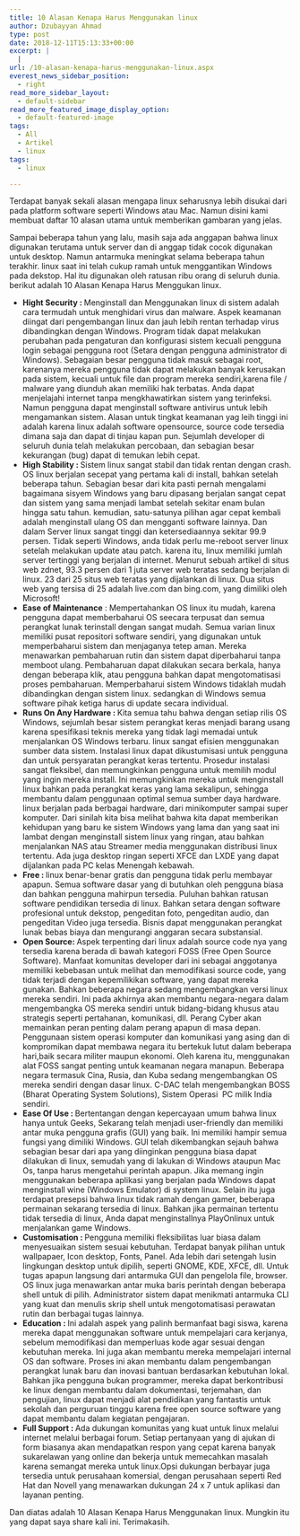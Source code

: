 ```yaml
---
title: 10 Alasan Kenapa Harus Menggunakan linux
author: Dzubayyan Ahmad
type: post
date: 2018-12-11T15:13:33+00:00
excerpt: |
  |
url: /10-alasan-kenapa-harus-menggunakan-linux.aspx
everest_news_sidebar_position:
  - right
read_more_sidebar_layout:
  - default-sidebar
read_more_featured_image_display_option:
  - default-featured-image
tags:
  - All
  - Artikel
  - linux
tags:
  - linux

---
```

Terdapat banyak sekali alasan mengapa linux seharusnya lebih disukai dari pada platform software seperti Windows atau Mac. Namun disini kami membuat daftar 10 alasan utama untuk memberikan gambaran yang jelas.

<p style="text-align: left;">
  <p>
    Sampai beberapa tahun yang lalu, masih saja ada anggapan bahwa linux digunakan terutama untuk server dan di anggap tidak cocok digunakan untuk desktop. Namun antarmuka meningkat selama beberapa tahun terakhir. linux saat ini telah cukup ramah untuk menggantikan Windows pada dekstop. Hal itu digunakan oleh ratusan ribu orang di seluruh dunia. berikut adalah 10 Alasan Kenapa Harus Menggukan linux.
  </p>
  
  <ul style="text-align: left;">
    <li>
      <strong>Hight Security : </strong>Menginstall dan Menggunakan linux di sistem adalah cara termudah untuk menghidari virus dan malware. Aspek keamanan diingat dari pengembangan linux dan jauh lebih rentan terhadap virus dibandingkan dengan Windows. Program tidak dapat melakukan perubahan pada pengaturan dan konfigurasi sistem kecuali pengguna login sebagai pengguna root (Setara dengan pengguna administrator di Windows). Sebagaian besar pengguna tidak masuk sebagai root, karenanya mereka pengguna tidak dapat melakukan banyak kerusakan pada sistem, kecuali untuk file dan program mereka sendiri,karena file / malware yang diunduh akan memiliki hak terbatas. Anda dapat menjelajahi internet tanpa mengkhawatirkan sistem yang terinfeksi. Namun pengguna dapat menginstall software antivirus untuk lebih mengamankan sistem. Alasan untuk tingkat keamanan yag leih tinggi ini adalah karena linux adalah software opensource, source code tersedia dimana saja dan dapat di tinjau kapan pun. Sejumlah developer di seluruh dunia telah melakukan percobaan, dan sebagian besar kekurangan (bug) dapat di temukan lebih cepat.
    </li>
    <li>
      <strong>High Stability : </strong>Sistem linux sangat stabil dan tidak rentan dengan crash. OS linux berjalan secepat yang pertama kali di install, bahkan setelah beberapa tahun. Sebagian besar dari kita pasti pernah mengalami bagaimana sisyem Windows yang baru dipasang berjalan sangat cepat dan sistem yang sama menjadi lambat setelah sekitar enam bulan hingga satu tahun. kemudian, satu-satunya pilihan agar cepat kembali adalah menginstall ulang OS dan mengganti software lainnya. Dan dalam Server linux sangat tinggi dan ketersediaannya sekitar 99.9 persen. Tidak seperti Windows, anda tidak perlu me-reboot server linux setelah melakukan update atau patch. karena itu, linux memiliki jumlah server tertinggi yang berjalan di internet. Menurut sebuah artikel di situs web zdnet, 93.3 persen dari 1 juta server web teratas sedang berjalan di linux. 23 dari 25 situs web teratas yang dijalankan di linux. Dua situs web yang tersisa di 25 adalah live.com dan bing.com, yang dimiliki oleh Microsoft!
    </li>
    <li>
      <strong>Ease of Maintenance</strong> : Mempertahankan OS linux itu mudah, karena pengguna dapat memberbaharui OS seecara terpusat dan semua perangkat lunak terinstall dengan sangat mudah. Semua varian linux memiliki pusat repositori software sendiri, yang digunakan untuk memperbaharui sistem dan menjaganya tetep aman. Mereka menawarkan pembaharuan rutin dan sistem dapat diperbaharui tanpa memboot ulang. Pembaharuan dapat dilakukan secara berkala, hanya dengan beberapa klik, atau pengguna bahkan dapat mengotomatisasi proses pembaharuan. Memperbaharui sistem Windows tidaklah mudah dibandingkan dengan sistem linux. sedangkan di Windows semua software pihak ketiga harus di update secara individual.&nbsp;
    </li>
    <li>
      <strong>Runs On Any Hardware : </strong>Kita semua tahu bahwa dengan setiap rilis OS Windows, sejumlah besar sistem perangkat keras menjadi barang usang karena spesifikasi teknis mereka yang tidak lagi memadai untuk menjalankan OS Windows terbaru. linux sangat efisien menggunakan sumber data sistem. Instalasi linux dapat dikustumisasi untuk pengguna dan untuk persyaratan perangkat keras tertentu. Prosedur instalasi sangat fleksibel, dan memungkinkan pengguna untuk memilih modul yang ingin mereka install. Ini memungkinkan mereka untuk menginstall linux bahkan pada perangkat keras yang lama sekalipun, sehingga membantu dalam penggunaan optimal semua sumber daya hardware. linux berjalan pada berbagai hardware, dari minikomputer sampai super komputer. Dari sinilah kita bisa melihat bahwa kita dapat memberikan kehidupan yang baru ke sistem Windows yang lama dan yang saat ini lambat dengan menginstall sistem linux yang ringan, atau bahkan menjalankan NAS atau Streamer media menggunakan distribusi linux tertentu. Ada juga desktop ringan seperti XFCE dan LXDE yang dapat dijalankan pada PC kelas Menengah kebawah.&nbsp;
    </li>
    <li>
      <strong>Free : </strong>linux benar-benar gratis dan pengguna tidak perlu membayar apapun. Semua software dasar yang di butuhkan oleh pengguna biasa dan bahkan pengguna mahirpun tersedia. Puluhan bahkan ratusan software pendidikan tersedia di linux. Bahkan setara dengan software profesional untuk dekstop, pengeditan foto, pengeditan audio, dan pengeditan Video juga tersedia. Bisnis dapat menggunakan perangkat lunak bebas biaya dan mengurangi anggaran secara substansial.
    </li>
    <li>
      <strong>Open Source: </strong>Aspek terpenting dari linux adalah source code nya yang tersedia karena berada di bawah kategori FOSS (Free Open Source Software). Manfaat komunitas developer dari ini sebagai anggotanya memiliki kebebasan untuk melihat dan memodifikasi source code, yang tidak terjadi dengan kepemilikikan software, yang dapat mereka gunakan. Bahkan beberapa negara sedang mengembangkan versi linux mereka sendiri. Ini pada akhirnya akan membantu negara-negara dalam mengembangka OS mereka sendiri untuk bidang-bidang khusus atau strategis seperti pertahanan, komunikasi, dll. Perang Cyber akan memainkan peran penting dalam perang apapun di masa depan. Penggunaan sistem operasi komputer dan komunikasi yang asing dan di kompromikan dapat membawa negara itu bertekuk lutut dalam beberapa hari,baik secara militer maupun ekonomi. Oleh karena itu, menggunakan alat FOSS sangat penting untuk keamanan negara manapun. Beberapa negara termasuk Cina, Rusia, dan Kuba sedang mengembangkan OS mereka sendiri dengan dasar linux. C-DAC telah mengembangkan BOSS (Bharat Operating System Solutions), Sistem Operasi&nbsp; PC milik India sendiri.
    </li>
    <li>
      <strong>Ease Of Use : </strong>Bertentangan dengan kepercayaan umum bahwa linux hanya untuk Geeks, Sekarang telah menjadi user-friendly dan memiliki antar muka pengguna grafis (GUI) yang baik. Ini memiliki hampir semua fungsi yang dimiliki Windows. GUI telah dikembangkan sejauh bahwa sebagian besar dari apa yang diinginkan pengguna biasa dapat dilakukan di linux, semudah yang di lakukan di Windows ataupun Mac Os, tanpa harus mengetahui perintah apapun. Jika memang ingin menggunakan beberapa aplikasi yang berjalan pada Windows dapat menginstall wine (Windows Emulator) di system linux. Selain itu juga terdapat presepsi bahwa linux tidak ramah dengan gamer, beberapa permainan sekarang tersedia di linux. Bahkan jika permainan tertentu tidak tersedia di linux, Anda dapat menginstallnya PlayOnlinux untuk menjalankan game Windows.
    </li>
    <li>
      <strong>Customisation : </strong>Pengguna memiliki fleksibilitas luar biasa dalam menyesuaikan sistem sesuai kebutuhan. Terdapat banyak pilihan untuk wallpapaer, Icon desktop, Fonts, Panel. Ada lebih dari setengah lusin lingkungan desktop untuk dipilih, seperti GNOME, KDE, XFCE, dll. Untuk tugas apapun langsung dari antarmuka GUI dan pengelola file, browser. OS linux juga menawarkan antar muka baris perintah dengan beberapa shell untuk di pilih. Administrator sistem dapat menikmati antarmuka CLI yang kuat dan menulis skrip shell untuk mengotomatisasi perawatan rutin dan berbagai tugas lainnya.
    </li>
    <li>
      <strong>Education : </strong>Ini adalah aspek yang palinh bermanfaat bagi siswa, karena mereka dapat menggunakan software untuk mempelajari cara kerjanya, sebelum memodifikasi dan memperluas kode agar sesuai dengan kebutuhan mereka. Ini juga akan membantu mereka mempelajari internal OS dan software. Proses ini akan membantu dalam pengembangan perangkat lunak baru dan inovasi bantuan berdasarkan kebutuhan lokal. Bahkan jika pengguna bukan programmer, mereka dapat berkontribusi ke linux dengan membantu dalam dokumentasi, terjemahan, dan pengujian, linux dapat menjadi alat pendidikan yang fantastis untuk sekolah dan perguruan tinggu karena free open source software yang dapat membantu dalam kegiatan pengajaran.&nbsp;
    </li>
    <li>
      <strong>Full Support : </strong>Ada dukungan komunitas yang kuat untuk linux melalui internet melalui berbagai forum. Setiap pertanyaan yang di ajukan di form biasanya akan mendapatkan respon yang cepat karena banyak sukarelawan yang online dan bekerja untuk memecahkan masalah karena semangat mereka untuk linux.Opsi dukungan berbayar juga tersedia untuk perusahaan komersial, dengan perusahaan seperti Red Hat dan Novell yang menawarkan dukungan 24 x 7 untuk aplikasi dan layanan penting.
    </li>
  </ul>
  
  <p>
    Dan diatas adalah 10 Alasan Kenapa Harus Menggunakan linux. Mungkin itu yang dapat saya share kali ini. Terimakasih.
  </p>